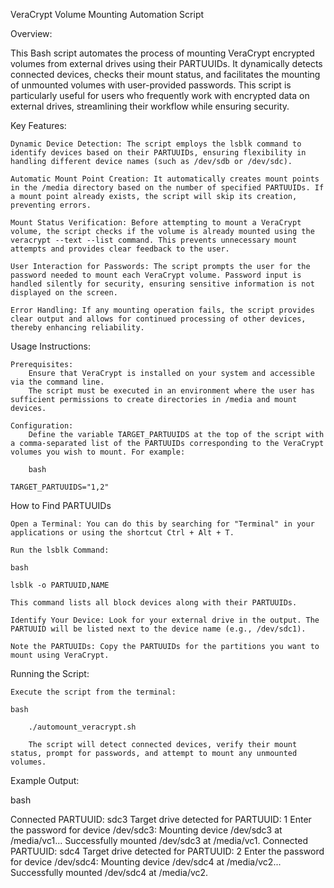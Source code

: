 VeraCrypt Volume Mounting Automation Script

Overview:

This Bash script automates the process of mounting VeraCrypt encrypted volumes from external drives using their PARTUUIDs. It dynamically detects connected devices, checks their mount status, and facilitates the mounting of unmounted volumes with user-provided passwords. This script is particularly useful for users who frequently work with encrypted data on external drives, streamlining their workflow while ensuring security.

Key Features:

    Dynamic Device Detection: The script employs the lsblk command to identify devices based on their PARTUUIDs, ensuring flexibility in handling different device names (such as /dev/sdb or /dev/sdc).

    Automatic Mount Point Creation: It automatically creates mount points in the /media directory based on the number of specified PARTUUIDs. If a mount point already exists, the script will skip its creation, preventing errors.

    Mount Status Verification: Before attempting to mount a VeraCrypt volume, the script checks if the volume is already mounted using the veracrypt --text --list command. This prevents unnecessary mount attempts and provides clear feedback to the user.

    User Interaction for Passwords: The script prompts the user for the password needed to mount each VeraCrypt volume. Password input is handled silently for security, ensuring sensitive information is not displayed on the screen.

    Error Handling: If any mounting operation fails, the script provides clear output and allows for continued processing of other devices, thereby enhancing reliability.

Usage Instructions:

    Prerequisites:
        Ensure that VeraCrypt is installed on your system and accessible via the command line.
        The script must be executed in an environment where the user has sufficient permissions to create directories in /media and mount devices.

    Configuration:
        Define the variable TARGET_PARTUUIDS at the top of the script with a comma-separated list of the PARTUUIDs corresponding to the VeraCrypt volumes you wish to mount. For example:

        bash

    TARGET_PARTUUIDS="1,2"


How to Find PARTUUIDs

    Open a Terminal: You can do this by searching for "Terminal" in your applications or using the shortcut Ctrl + Alt + T.

    Run the lsblk Command:

    bash

    lsblk -o PARTUUID,NAME

    This command lists all block devices along with their PARTUUIDs.

    Identify Your Device: Look for your external drive in the output. The PARTUUID will be listed next to the device name (e.g., /dev/sdc1).

    Note the PARTUUIDs: Copy the PARTUUIDs for the partitions you want to mount using VeraCrypt.


Running the Script:

    Execute the script from the terminal:

    bash

        ./automount_veracrypt.sh

        The script will detect connected devices, verify their mount status, prompt for passwords, and attempt to mount any unmounted volumes.

Example Output:

bash

Connected PARTUUID: sdc3
Target drive detected for PARTUUID: 1
Enter the password for device /dev/sdc3: 
Mounting device /dev/sdc3 at /media/vc1...
Successfully mounted /dev/sdc3 at /media/vc1.
Connected PARTUUID: sdc4
Target drive detected for PARTUUID: 2
Enter the password for device /dev/sdc4: 
Mounting device /dev/sdc4 at /media/vc2...
Successfully mounted /dev/sdc4 at /media/vc2.


